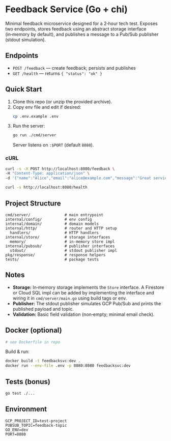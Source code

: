
  # Feedback Service (Go + chi)

  Minimal feedback microservice designed for a 2‑hour tech test. 
  Exposes two endpoints, stores feedback using an abstract storage interface (in‑memory by default), and publishes a message to a Pub/Sub publisher (stdout simulation).

  ## Endpoints
  - `POST /feedback` — create feedback; persists and publishes
  - `GET /health` — returns `{ "status": "ok" }`

  ## Quick Start

  1. Clone this repo (or unzip the provided archive).
  2. Copy env file and edit if desired:
     ```bash
     cp .env.example .env
     ```
  3. Run the server:
     ```bash
     go run ./cmd/server
     ```
     Server listens on `:$PORT` (default `8080`).

  ### cURL
  ```bash
  curl -s -X POST http://localhost:8080/feedback \
-H "Content-Type: application/json" \
-d '{"name":"Alice","email":"alice@example.com","message":"Great service!"}'
  ```
  ```bash
  curl -s http://localhost:8080/health
  ```

  ## Project Structure

  ```text
  cmd/server/               # main entrypoint
  internal/config/          # env config
  internal/domain/          # domain models
  internal/http/            # router and HTTP setup
    handlers/               # HTTP handlers
  internal/store/           # storage interfaces
    memory/                 # in‑memory store impl
  internal/pubsub/          # publisher interfaces
    stdout/                 # stdout publisher impl
  pkg/response/             # response helpers
  tests/                    # package tests
  ```

  ## Notes

  - **Storage:** In‑memory storage implements the `Store` interface. A Firestore or Cloud SQL impl can be added by implementing the interface and wiring it in `cmd/server/main.go` using build tags or env.
  - **Publisher:** The stdout publisher simulates GCP Pub/Sub and prints the published payload and topic.
  - **Validation:** Basic field validation (non‑empty; minimal email check).

  ## Docker (optional)
  ```dockerfile
  # see Dockerfile in repo
  ```
  Build & run:
  ```bash
  docker build -t feedbacksvc:dev .
  docker run --env-file .env -p 8080:8080 feedbacksvc:dev
  ```

  ## Tests (bonus)
  ```bash
  go test ./...
  ```

  ## Environment
  ```env
  GCP_PROJECT_ID=test-project
  PUBSUB_TOPIC=feedback-topic
  GO_ENV=dev
  PORT=8080
  ```
